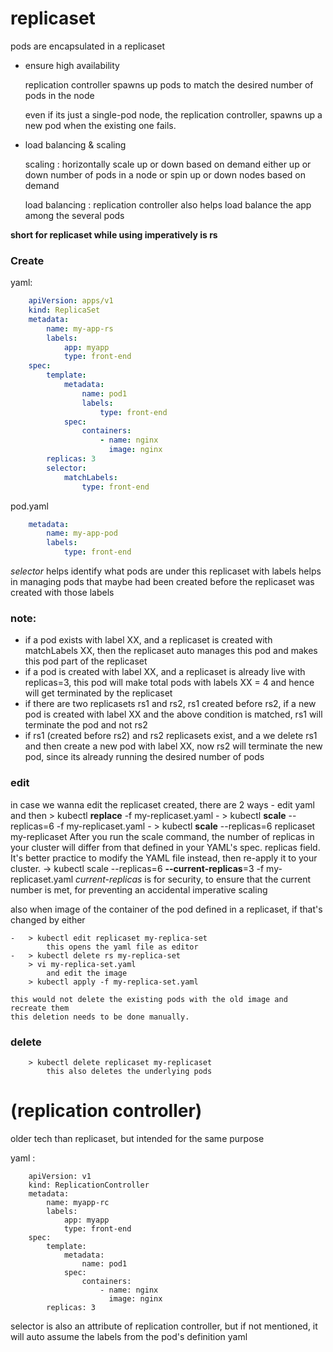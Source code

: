 # replicaset 

pods are encapsulated in a replicaset

* ensure high availability

    replication controller spawns up pods to match the desired number of pods in the node

    even if its just a single-pod node, the replication controller, spawns up a new pod when the existing one fails. 

* load balancing & scaling 

    scaling : horizontally scale up or down based on demand
    either up or down number of pods in a node
    or spin up or down nodes based on demand

    load balancing : replication controller also helps load balance the app among the several pods

**short for replicaset while using imperatively is rs**

### Create

yaml: 

```yaml
    apiVersion: apps/v1
    kind: ReplicaSet
    metadata: 
        name: my-app-rs
        labels: 
            app: myapp
            type: front-end
    spec: 
        template: 
            metadata: 
                name: pod1
                labels: 
                    type: front-end
            spec: 
                containers:
                    - name: nginx
                      image: nginx
        replicas: 3
        selector: 
            matchLabels: 
                type: front-end
```

pod.yaml

```yaml
    metadata: 
        name: my-app-pod
        labels: 
            type: front-end
```

*selector* helps identify what pods are under this replicaset with labels
helps in managing pods that maybe had been created before the replicaset was created with those labels

### note: 

* if a pod exists with label XX, and a replicaset is created with matchLabels XX, then the replicaset auto manages this pod and makes this pod part of the replicaset
* if a pod is created with label XX, and a replicaset is already live with replicas=3, this pod will make total pods with labels XX = 4 and hence will get terminated by the replicaset
* if there are two replicasets rs1 and rs2, rs1 created before rs2, if a new pod is created with label XX and the above condition is matched, rs1 will terminate the pod and not rs2
* if rs1 (created before rs2) and rs2 replicasets exist, and a we delete rs1 and then create a new pod with label XX, now rs2 will terminate the new pod, since its already running the desired number of pods
### edit

in case we wanna edit the replicaset created, there are 2 ways
    - edit yaml and then > kubectl **replace** -f my-replicaset.yaml
    - > kubectl **scale** --replicas=6 -f my-replicaset.yaml 
    - > kubectl **scale** --replicas=6 replicaset my-replicaset 
        After you run the scale command, the number of replicas in your cluster will differ from that defined in your YAML's spec. replicas field. It's better practice to modify the YAML file instead, then re-apply it to your cluster.
    -> kubectl scale --replicas=6 **--current-replicas**=3 -f my-replicaset.yaml
        *current-replicas* is for security, to ensure that the current number is met, for preventing an accidental imperative scaling 

also when image of the container of the pod defined in a replicaset, if that's changed 
by either 

    -   > kubectl edit replicaset my-replica-set 
            this opens the yaml file as editor
    -   > kubectl delete rs my-replica-set
        > vi my-replica-set.yaml
            and edit the image
        > kubectl apply -f my-replica-set.yaml

    this would not delete the existing pods with the old image and recreate them
    this deletion needs to be done manually.
    
### delete

``` 
    > kubectl delete replicaset my-replicaset 
        this also deletes the underlying pods
```

# (replication controller) 

older tech than replicaset, but intended for the same purpose

yaml : 

```
    apiVersion: v1
    kind: ReplicationController
    metadata: 
        name: myapp-rc
        labels: 
            app: myapp
            type: front-end
    spec: 
        template: 
            metadata: 
                name: pod1
            spec: 
                containers:
                    - name: nginx
                      image: nginx
        replicas: 3
```

selector is also an attribute of replication controller, but if not mentioned, it will auto assume the labels from the pod's definition yaml
